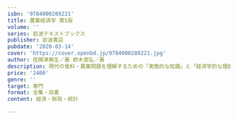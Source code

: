 ```yaml
---
isbn: '9784000289221'
title: 農業経済学 第5版
volume: ''
series: 岩波テキストブックス
publisher: 岩波書店
pubdate: '2020-03-14'
cover: 'https://cover.openbd.jp/9784000289221.jpg'
author: 荏開津典生／著 鈴木宣弘／著
description: 現代の食料・農業問題を理解するための「実態的な知識」と「経済学的な理論」を基礎から理解．
price: '2400'
genre: ''
target: 専門
format: 全集・双書
content: 経済・財政・統計

---
```

